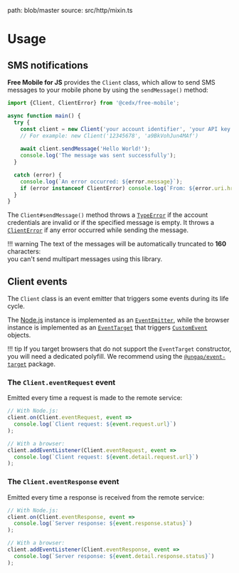path: blob/master
source: src/http/mixin.ts

# Usage

## SMS notifications
**Free Mobile for JS** provides the `Client` class, which allow to send SMS messages to your mobile phone by using the `sendMessage()` method:

```js
import {Client, ClientError} from '@cedx/free-mobile';

async function main() {
  try {
    const client = new Client('your account identifier', 'your API key');
    // For example: new Client('12345678', 'a9BkVohJun4MAf')
  
    await client.sendMessage('Hello World!');
    console.log('The message was sent successfully');
  }

  catch (error) {
    console.log(`An error occurred: ${error.message}`);
    if (error instanceof ClientError) console.log(`From: ${error.uri.href}`);
  }
}
```

The `Client#sendMessage()` method throws a [`TypeError`](https://developer.mozilla.org/en-US/docs/Web/JavaScript/Reference/Global_Objects/TypeError)
if the account credentials are invalid or if the specified message is empty. It throws a [`ClientError`](https://github.com/cedx/free-mobile.js/blob/master/src/http/error.ts) if any error occurred while sending the message.

!!! warning
    The text of the messages will be automatically truncated to **160** characters:  
    you can't send multipart messages using this library.

## Client events
The `Client` class is an event emitter that triggers some events during its life cycle.

The [Node.js](https://nodejs.org) instance is implemented as an [`EventEmitter`](https://nodejs.org/api/events.html), while the browser instance is implemented as an [`EventTarget`](https://developer.mozilla.org/en-US/docs/Web/API/EventTarget) that triggers [`CustomEvent`](https://developer.mozilla.org/en-US/docs/Web/API/CustomEvent) objects.

!!! tip
    If you target browsers that do not support the `EventTarget` constructor, you will need
    a dedicated polyfill. We recommend using the [`@ungap/event-target`](https://www.npmjs.com/package/@ungap/event-target) package.   

### The `Client.eventRequest` event
Emitted every time a request is made to the remote service:

```js
// With Node.js:
client.on(Client.eventRequest, event =>
  console.log(`Client request: ${event.request.url}`)
);

// With a browser:
client.addEventListener(Client.eventRequest, event =>
  console.log(`Client request: ${event.detail.request.url}`)
);
```

### The `Client.eventResponse` event
Emitted every time a response is received from the remote service:

```js
// With Node.js:
client.on(Client.eventResponse, event =>
  console.log(`Server response: ${event.response.status}`)
);

// With a browser:
client.addEventListener(Client.eventResponse, event =>
  console.log(`Server response: ${event.detail.response.status}`)
);
```
